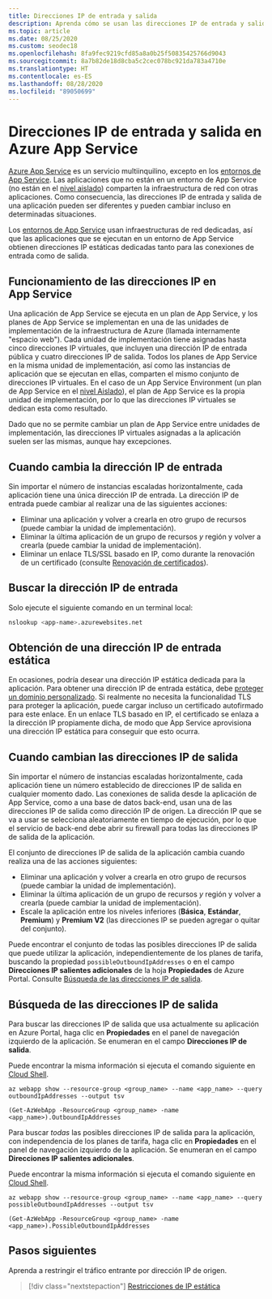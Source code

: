 ```yaml
---
title: Direcciones IP de entrada y salida
description: Aprenda cómo se usan las direcciones IP de entrada y salida en App Service, cuándo cambian y cómo encontrar las direcciones de su aplicación.
ms.topic: article
ms.date: 08/25/2020
ms.custom: seodec18
ms.openlocfilehash: 8fa9fec9219cfd85a8a0b25f50835425766d9043
ms.sourcegitcommit: 8a7b82de18d8cba5c2cec078bc921da783a4710e
ms.translationtype: HT
ms.contentlocale: es-ES
ms.lasthandoff: 08/28/2020
ms.locfileid: "89050699"
---
```

# <a name="inbound-and-outbound-ip-addresses-in-azure-app-service"></a>Direcciones IP de entrada y salida en Azure App Service

[Azure App Service](overview.md) es un servicio multiinquilino, excepto en los [entornos de App Service](environment/intro.md). Las aplicaciones que no están en un entorno de App Service (no están en el [nivel aislado](https://azure.microsoft.com/pricing/details/app-service/)) comparten la infraestructura de red con otras aplicaciones. Como consecuencia, las direcciones IP de entrada y salida de una aplicación pueden ser diferentes y pueden cambiar incluso en determinadas situaciones.

Los [entornos de App Service](environment/intro.md) usan infraestructuras de red dedicadas, así que las aplicaciones que se ejecutan en un entorno de App Service obtienen direcciones IP estáticas dedicadas tanto para las conexiones de entrada como de salida.

## <a name="how-ip-addresses-work-in-app-service"></a>Funcionamiento de las direcciones IP en App Service

Una aplicación de App Service se ejecuta en un plan de App Service, y los planes de App Service se implementan en una de las unidades de implementación de la infraestructura de Azure (llamada internamente "espacio web"). Cada unidad de implementación tiene asignadas hasta cinco direcciones IP virtuales, que incluyen una dirección IP de entrada pública y cuatro direcciones IP de salida. Todos los planes de App Service en la misma unidad de implementación, así como las instancias de aplicación que se ejecutan en ellas, comparten el mismo conjunto de direcciones IP virtuales. En el caso de un App Service Environment (un plan de App Service en el [nivel Aislado](https://azure.microsoft.com/pricing/details/app-service/)), el plan de App Service es la propia unidad de implementación, por lo que las direcciones IP virtuales se dedican esta como resultado.

Dado que no se permite cambiar un plan de App Service entre unidades de implementación, las direcciones IP virtuales asignadas a la aplicación suelen ser las mismas, aunque hay excepciones.

## <a name="when-inbound-ip-changes"></a>Cuando cambia la dirección IP de entrada

Sin importar el número de instancias escaladas horizontalmente, cada aplicación tiene una única dirección IP de entrada. La dirección IP de entrada puede cambiar al realizar una de las siguientes acciones:

- Eliminar una aplicación y volver a crearla en otro grupo de recursos (puede cambiar la unidad de implementación).
- Eliminar la última aplicación de un grupo de recursos _y_ región y volver a crearla (puede cambiar la unidad de implementación).
- Eliminar un enlace TLS/SSL basado en IP, como durante la renovación de un certificado (consulte [Renovación de certificados](configure-ssl-certificate.md#renew-certificate)).

## <a name="find-the-inbound-ip"></a>Buscar la dirección IP de entrada

Solo ejecute el siguiente comando en un terminal local:

```bash
nslookup <app-name>.azurewebsites.net
```

## <a name="get-a-static-inbound-ip"></a>Obtención de una dirección IP de entrada estática

En ocasiones, podría desear una dirección IP estática dedicada para la aplicación. Para obtener una dirección IP de entrada estática, debe [proteger un dominio personalizado](configure-ssl-bindings.md#secure-a-custom-domain). Si realmente no necesita la funcionalidad TLS para proteger la aplicación, puede cargar incluso un certificado autofirmado para este enlace. En un enlace TLS basado en IP, el certificado se enlaza a la dirección IP propiamente dicha, de modo que App Service aprovisiona una dirección IP estática para conseguir que esto ocurra. 

## <a name="when-outbound-ips-change"></a>Cuando cambian las direcciones IP de salida

Sin importar el número de instancias escaladas horizontalmente, cada aplicación tiene un número establecido de direcciones IP de salida en cualquier momento dado. Las conexiones de salida desde la aplicación de App Service, como a una base de datos back-end, usan una de las direcciones IP de salida como dirección IP de origen. La dirección IP que se va a usar se selecciona aleatoriamente en tiempo de ejecución, por lo que el servicio de back-end debe abrir su firewall para todas las direcciones IP de salida de la aplicación.

El conjunto de direcciones IP de salida de la aplicación cambia cuando realiza una de las acciones siguientes:

- Eliminar una aplicación y volver a crearla en otro grupo de recursos (puede cambiar la unidad de implementación).
- Eliminar la última aplicación de un grupo de recursos _y_ región y volver a crearla (puede cambiar la unidad de implementación).
- Escale la aplicación entre los niveles inferiores (**Básica**, **Estándar**, **Premium**) y **Premium V2** (las direcciones IP se pueden agregar o quitar del conjunto).

Puede encontrar el conjunto de todas las posibles direcciones IP de salida que puede utilizar la aplicación, independientemente de los planes de tarifa, buscando la propiedad `possibleOutboundIpAddresses` o en el campo **Direcciones IP salientes adicionales** de la hoja **Propiedades** de Azure Portal. Consulte [Búsqueda de las direcciones IP de salida](#find-outbound-ips).

## <a name="find-outbound-ips"></a>Búsqueda de las direcciones IP de salida

Para buscar las direcciones IP de salida que usa actualmente su aplicación en Azure Portal, haga clic en **Propiedades** en el panel de navegación izquierdo de la aplicación. Se enumeran en el campo **Direcciones IP de salida**.

Puede encontrar la misma información si ejecuta el comando siguiente en [Cloud Shell](../cloud-shell/quickstart.md).

```azurecli-interactive
az webapp show --resource-group <group_name> --name <app_name> --query outboundIpAddresses --output tsv
```

```azurepowershell
(Get-AzWebApp -ResourceGroup <group_name> -name <app_name>).OutboundIpAddresses
```

Para buscar _todas_ las posibles direcciones IP de salida para la aplicación, con independencia de los planes de tarifa, haga clic en **Propiedades** en el panel de navegación izquierdo de la aplicación. Se enumeran en el campo **Direcciones IP salientes adicionales**.

Puede encontrar la misma información si ejecuta el comando siguiente en [Cloud Shell](../cloud-shell/quickstart.md).

```azurecli-interactive
az webapp show --resource-group <group_name> --name <app_name> --query possibleOutboundIpAddresses --output tsv
```

```azurepowershell
(Get-AzWebApp -ResourceGroup <group_name> -name <app_name>).PossibleOutboundIpAddresses
```

## <a name="next-steps"></a>Pasos siguientes

Aprenda a restringir el tráfico entrante por dirección IP de origen.

> [!div class="nextstepaction"]
> [Restricciones de IP estática](app-service-ip-restrictions.md)
